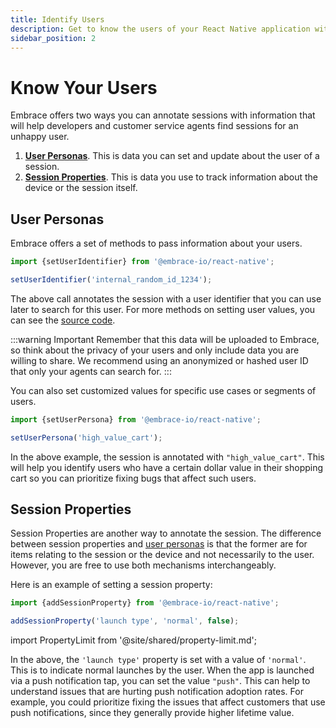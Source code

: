 ```yaml
---
title: Identify Users
description: Get to know the users of your React Native application with the Embrace SDK
sidebar_position: 2
---
```


# Know Your Users

Embrace offers two ways you can annotate sessions with information that will help developers and customer service agents find 
sessions for an unhappy user.

1. [**User Personas**](/react-native/features/identify-users#user-personas). This is data you can set and update about the user of a session.
1. [**Session Properties**](/react-native/features/identify-users#session-properties). This is data you use to track information about the device or the session itself.

## User Personas

Embrace offers a set of methods to pass information about your users.

```javascript
import {setUserIdentifier} from '@embrace-io/react-native';

setUserIdentifier('internal_random_id_1234');
```

The above call annotates the session with a user identifier that you can use later to search for this user.
For more methods on setting user values, you can see the [source code](/api/react-native/). 

:::warning Important
Remember that this data will be uploaded to Embrace, so think about the privacy of your users and only include data you are willing to share.
We recommend using an anonymized or hashed user ID that only your agents can search for.
:::

You can also set customized values for specific use cases or segments of users.

```javascript
import {setUserPersona} from '@embrace-io/react-native';

setUserPersona('high_value_cart');
```

In the above example, the session is annotated with `"high_value_cart"`.
This will help you identify users who have a certain dollar value in their shopping cart so you can prioritize fixing bugs that affect such users.

## Session Properties

Session Properties are another way to annotate the session.
The difference between session properties and [user personas](/react-native/features/identify-users#user-personas) is that the former are for items relating to the session or the device and not necessarily to the user.
However, you are free to use both mechanisms interchangeably.

Here is an example of setting a session property:

```javascript
import {addSessionProperty} from '@embrace-io/react-native';

addSessionProperty('launch type', 'normal', false);
```

import PropertyLimit from '@site/shared/property-limit.md';

<PropertyLimit />

In the above, the `'launch type'` property is set with a value of `'normal'`.
This is to indicate normal launches by the user.
When the app is launched via a push notification tap, you can set the value `"push"`.
This can help to understand issues that are hurting push notification adoption rates.
For example, you could prioritize fixing the issues that affect customers that use push notifications, since they generally provide higher lifetime value.
